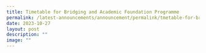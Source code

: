 ```yaml
---
title: Timetable for Bridging and Academic Foundation Programme
permalink: /latest-announcements/announcement/permalink/tmetable-for-bridging-and-academic-foundation-programme/
date: 2023-10-27
layout: post
description: ""
image: ""
---
```

